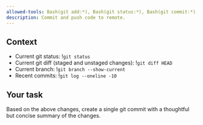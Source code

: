 ```yaml
---
allowed-tools: Bash(git add:*), Bash(git status:*), Bash(git commit:*), Bash(git push:*)
description: Commit and push code to remote.
---
```


## Context

- Current git status: !`git status`
- Current git diff (staged and unstaged changes): !`git diff HEAD`
- Current branch: !`git branch --show-current`
- Recent commits: !`git log --oneline -10`

## Your task

Based on the above changes, create a single git commit with a thoughtful but concise summary of the changes.
